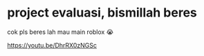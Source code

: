﻿# project evaluasi, bismillah beres

cok pls beres lah mau main roblox 😭


https://youtu.be/DhrRX0zNGSc
